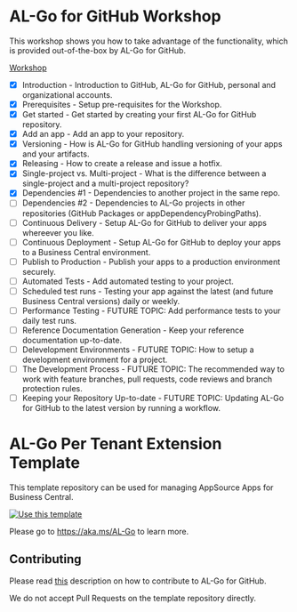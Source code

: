# AL-Go for GitHub Workshop

This workshop shows you how to take advantage of the functionality, which is provided out-of-the-box by AL-Go for GitHub.

[Workshop](https://github.com/microsoft/AL-Go/blob/main/Workshop/Index.md)


- [X] Introduction - Introduction to GitHub, AL-Go for GitHub, personal and organizational accounts.
- [X] Prerequisites - Setup pre-requisites for the Workshop.
- [X] Get started - Get started by creating your first AL-Go for GitHub repository.
- [X] Add an app - Add an app to your repository.
- [X] Versioning - How is AL-Go for GitHub handling versioning of your apps and your artifacts.
- [X] Releasing - How to create a release and issue a hotfix.
- [X] Single-project vs. Multi-project - What is the difference between a single-project and a multi-project repository?
- [X] Dependencies #1 - Dependencies to another project in the same repo.
- [ ] Dependencies #2 - Dependencies to AL-Go projects in other repositories (GitHub Packages or appDependencyProbingPaths).
- [ ] Continuous Delivery - Setup AL-Go for GitHub to deliver your apps whereever you like.
- [ ] Continuous Deployment - Setup AL-Go for GitHub to deploy your apps to a Business Central environment.
- [ ] Publish to Production - Publish your apps to a production environment securely.
- [ ] Automated Tests - Add automated testing to your project.
- [ ] Scheduled test runs - Testing your app against the latest (and future Business Central versions) daily or weekly.
- [ ] Performance Testing - FUTURE TOPIC: Add performance tests to your daily test runs.
- [ ] Reference Documentation Generation - Keep your reference documentation up-to-date.
- [ ] Delevelopment Environments - FUTURE TOPIC: How to setup a development environment for a project.
- [ ] The Development Process - FUTURE TOPIC: The recommended way to work with feature branches, pull requests, code reviews and branch protection rules.
- [ ] Keeping your Repository Up-to-date - FUTURE TOPIC: Updating AL-Go for GitHub to the latest version by running a workflow.

# AL-Go Per Tenant Extension Template
This template repository can be used for managing AppSource Apps for Business Central.

[![Use this template](https://github.com/microsoft/AL-Go/assets/10775043/ca1ecc85-2fd3-4ab5-a866-bd2e7e80259d)](https://github.com/new?template_name=AL-Go-PTE&template_owner=microsoft)

Please go to https://aka.ms/AL-Go to learn more.

## Contributing

Please read [this](https://github.com/microsoft/AL-Go/blob/main/Scenarios/Contribute.md) description on how to contribute to AL-Go for GitHub.

We do not accept Pull Requests on the template repository directly.
